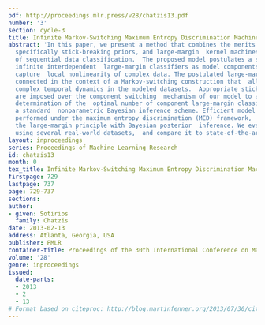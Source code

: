 ```yaml
---
pdf: http://proceedings.mlr.press/v28/chatzis13.pdf
number: '3'
section: cycle-3
title: Infinite Markov-Switching Maximum Entropy Discrimination Machines
abstract: 'In this paper, we present a method that combines the merits of Bayesian  nonparametrics,
  specifically stick-breaking priors, and large-margin  kernel machines in the context
  of sequential data classification.  The proposed model postulates a set of (theoretically)
  infinite interdependent  large-margin classifiers as model components, that robustly
  capture  local nonlinearity of complex data. The postulated large-margin classifiers  are
  connected in the context of a Markov-switching construction that  allows for capturing
  complex temporal dynamics in the modeled datasets.  Appropriate stick-breaking priors
  are imposed over the component switching  mechanism of our model to allow for data-driven
  determination of the  optimal number of component large-margin classifiers, under
  a standard  nonparametric Bayesian inference scheme. Efficient model training  is
  performed under the maximum entropy discrimination (MED) framework,  which integrates
  the large-margin principle with Bayesian posterior  inference. We evaluate our method
  using several real-world datasets,  and compare it to state-of-the-art alternatives.   '
layout: inproceedings
series: Proceedings of Machine Learning Research
id: chatzis13
month: 0
tex_title: Infinite Markov-Switching Maximum Entropy Discrimination Machines
firstpage: 729
lastpage: 737
page: 729-737
sections: 
author:
- given: Sotirios
  family: Chatzis
date: 2013-02-13
address: Atlanta, Georgia, USA
publisher: PMLR
container-title: Proceedings of the 30th International Conference on Machine Learning
volume: '28'
genre: inproceedings
issued:
  date-parts:
  - 2013
  - 2
  - 13
# Format based on citeproc: http://blog.martinfenner.org/2013/07/30/citeproc-yaml-for-bibliographies/
---
```


